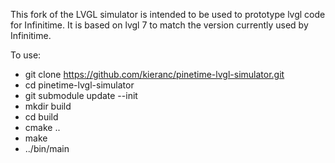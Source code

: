 This fork of the LVGL simulator is intended to be used to prototype lvgl code for Infinitime. It is based on lvgl 7 to match the version currently used by Infinitime.

To use:
* git clone https://github.com/kieranc/pinetime-lvgl-simulator.git
* cd pinetime-lvgl-simulator
* git submodule update --init
* mkdir build
* cd build
* cmake ..
* make
* ../bin/main
